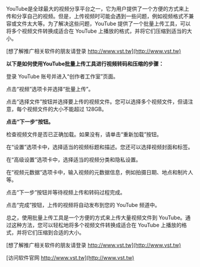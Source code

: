YouTube是全球最大的视频分享平台之一，它为用户提供了一个方便的方式来上传和分享自己的视频。但是，上传视频时可能会遇到一些问题，例如视频格式不兼容或文件太大等。为了解决这些问题，YouTube 提供了一个批量上传工具，可以将多个视频文件转换成适合在 YouTube 上播放的格式，并将它们压缩到适当的大小。

[想了解推广相关软件的朋友请登录 http://www.vst.tw](http://www.vst.tw)

**以下是如何使用YouTube批量上传工具进行视频转码和压缩的步骤：**

登录 YouTube 账号并进入“创作者工作室”页面。

点击“视频”选项卡并选择“批量上传”。

点击“选择文件”按钮并选择要上传的视频文件。您可以选择多个视频文件，但请注意，每个视频文件的大小不能超过 128GB。

**点击“下一步”按钮。**

检查视频文件是否已正确加载。如果没有，请单击“重新加载”按钮。

在“设置”选项卡中，选择适当的视频标题和描述。您还可以选择视频封面和标签。

在“高级设置”选项卡中，选择适当的视频分类和隐私设置。

在“视频元数据”选项卡中，输入视频的元数据信息，例如拍摄日期、地点和制片人等。

点击“下一步”按钮并等待视频上传和转码过程完成。

点击“完成”按钮，上传的视频将自动发布到您的 YouTube 频道中。

总之，使用批量上传工具是一个方便的方式来上传大量视频文件到 YouTube。通过这种方法，您可以轻松地将多个视频文件转换成适合在 YouTube 上播放的格式，并将它们压缩到合适的大小。

[想了解推广相关软件的朋友请登录 http://www.vst.tw](http://www.vst.tw)


[访问软件官网 http://www.vst.tw](http://www.vst.tw)

